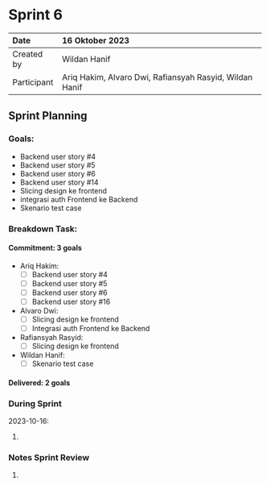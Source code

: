 # Sprint 6

| Date        | 16 Oktober 2023                                         |
| :---------- | :------------------------------------------------------ |
| Created by  | Wildan Hanif                                            |
| Participant | Ariq Hakim, Alvaro Dwi, Rafiansyah Rasyid, Wildan Hanif |

## Sprint Planning

### Goals:

- Backend user story #4
- Backend user story #5
- Backend user story #6
- Backend user story #14
- Slicing design ke frontend
- integrasi auth Frontend ke Backend
- Skenario test case

### Breakdown Task:

#### Commitment: 3 goals

- Ariq Hakim:
  - [ ] Backend user story #4
  - [ ] Backend user story #5
  - [ ] Backend user story #6
  - [ ] Backend user story #16
- Alvaro Dwi:
  - [ ] Slicing design ke frontend
  - [ ] Integrasi auth Frontend ke Backend
- Rafiansyah Rasyid:
  - [ ] Slicing design ke frontend
- Wildan Hanif:
  - [ ] Skenario test case

#### Delivered: 2 goals

### During Sprint

2023-10-16:

1.

### Notes Sprint Review

1.
